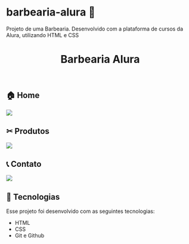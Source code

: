 # barbearia-alura 💈

Projeto de uma Barbearia. Desenvolvido com a plataforma de cursos da Alura, utilizando HTML e CSS

<h1 align="center"> Barbearia Alura </h1>

<br>

<p align="center">
  <h2>🏠 Home</h2>  
  <img src="https://user-images.githubusercontent.com/82851463/221300192-6250ea4b-4f36-471b-8e54-34181a039523.png"/>

  <h2>✂ Produtos</h2>
  <img src="https://user-images.githubusercontent.com/82851463/218322512-bcddacd9-bc31-4f58-ad63-68a2de0b87dd.png"/>
  
  <h2>📞 Contato</h2>
  <img src="https://user-images.githubusercontent.com/82851463/221300289-bcfa682d-5baf-4ab7-97df-52d7350cda4e.png"
  
</p>

## 🚀 Tecnologias

Esse projeto foi desenvolvido com as seguintes tecnologias:

- HTML
- CSS
- Git e Github
